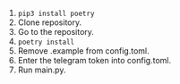 1. `pip3 install poetry`
2. Clone repository.
3. Go to the repository.
4. `poetry install`
5. Remove .example from config.toml.
6. Enter the telegram token into config.toml.
7. Run main.py.
